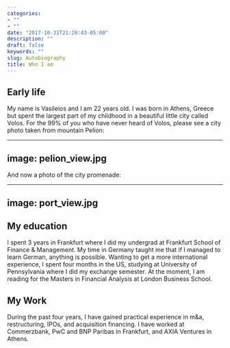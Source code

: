 ```yaml
---
categories:
- ""
- ""
date: "2017-10-31T21:28:43-05:00"
description: ""
draft: false
keywords: ""
slug: Autobiography
title: Who I am
---
```


## Early life

My name is Vasileios and I am 22 years old. I was born in Athens, Greece but spent the largest part of my childhood in a beautiful little city called Volos. For the 99% of you who have never heard of Volos, please see a city photo taken from mountain Pelion:


---
image: pelion_view.jpg
---

And now a photo of the city promenade:

---
image: port_view.jpg
---


## My education

I spent 3 years in Frankfurt where I did my undergrad at Frankfurt School of Finance & Management. My time in Germany taught me that if I managed to learn German, anything is possible. Wanting to get a more international experience, I spent four months in the US, studying at University of Pennsylvania where I did my exchange semester. At the moment, I am reading for the Masters in Financial Analysis at London Business School.

## My Work

During the past four years, I have gained practical experience in m&a, restructuring, IPOs, and acquisition financing. I have worked at Commerzbank, PwC and BNP Paribas in Frankfurt, and AXIA Ventures in Athens.